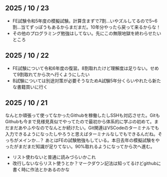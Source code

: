## 2025 / 10 / 23
- FE試験令和5年度の模擬試験。計算含まずで7割…いやズルしてるので5~6割…当てずっぽうもあるからまだまだ。10年分やったら戻って来るからな！
- その他のプログラミング勉強はしてない。先にこの無限地獄を終わらせたいところ

## 2025 / 10 / 22
- FE試験について令和6年度の復習。8割取れたけど理解度は足りない。せめて9割取れてから次へ行くようにしたい
- B試験については別途対策が必要そうなためA試験5年分くらいやれたら新たな書籍買いに行く

## 2025 / 10 / 21
なんとか頑張って使ってなかったGithubを稼働したしSSHも対応させた。GitもGithubも今まで見様見真似でやってたので最初から体系的に学ぶの初めて。まだまだあやふやなのでなんとか続けたい。Git関連はVSCodeのターミナルでも入力できるようになったしやろうと思えばターミナルなしでもできるんだね。そっちがメインか…？
あとはFEの試験勉強もしている。本日去年の模擬試験をやったがまだまだ知識が足りてない。90%取れるようになってから次へ進む。
- リスト使わないと普通に読みづらいかこれ
- 改行しないならリスト使うとか？マークダウン記法は知ってるけどgithubに書く時に作法とかあるのかな